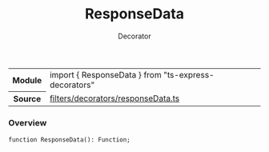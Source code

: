<header class="symbol-info-header">    <h1 id="responsedata">ResponseData</h1>    <label class="symbol-info-type-label decorator">Decorator</label>      </header>
<section class="symbol-info">      <table class="is-full-width">        <tbody>        <tr>          <th>Module</th>          <td>            <div class="lang-typescript">                <span class="token keyword">import</span> { ResponseData }                 <span class="token keyword">from</span>                 <span class="token string">"ts-express-decorators"</span>                            </div>          </td>        </tr>        <tr>          <th>Source</th>          <td>            <a href="https://romakita.github.io/ts-express-decorators/#//blob/v2.16.1/src/filters/decorators/responseData.ts#L0-L0">                filters/decorators/responseData.ts            </a>        </td>        </tr>                </tbody>      </table>    </section>

### Overview

<pre><code class="typescript-lang">function <span class="token function">ResponseData</span><span class="token punctuation">(</span><span class="token punctuation">)</span><span class="token punctuation">:</span> Function<span class="token punctuation">;</span></code></pre>
